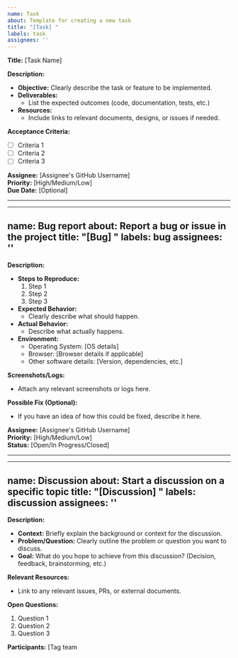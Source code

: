 ```yaml
---
name: Task
about: Template for creating a new task
title: "[Task] "
labels: task
assignees: ''
---
```


**Title:** [Task Name]

**Description:**
- **Objective:** Clearly describe the task or feature to be implemented.
- **Deliverables:**
    - List the expected outcomes (code, documentation, tests, etc.)
- **Resources:**
    - Include links to relevant documents, designs, or issues if needed.

**Acceptance Criteria:**
- [ ] Criteria 1
- [ ] Criteria 2
- [ ] Criteria 3

**Assignee:** [Assignee's GitHub Username]  
**Priority:** [High/Medium/Low]  
**Due Date:** [Optional]

_____________________

---
name: Bug report
about: Report a bug or issue in the project
title: "[Bug] "
labels: bug
assignees: ''
---

**Description:**
- **Steps to Reproduce:**
    1. Step 1
    2. Step 2
    3. Step 3
- **Expected Behavior:**
    - Clearly describe what should happen.
- **Actual Behavior:**
    - Describe what actually happens.
- **Environment:**
    - Operating System: [OS details]
    - Browser: [Browser details if applicable]
    - Other software details: [Version, dependencies, etc.]

**Screenshots/Logs:**
- Attach any relevant screenshots or logs here.

**Possible Fix (Optional):**
- If you have an idea of how this could be fixed, describe it here.

**Assignee:** [Assignee's GitHub Username]  
**Priority:** [High/Medium/Low]  
**Status:** [Open/In Progress/Closed]


________
---
name: Discussion
about: Start a discussion on a specific topic
title: "[Discussion] "
labels: discussion
assignees: ''
---

**Description:**
- **Context:** Briefly explain the background or context for the discussion.
- **Problem/Question:** Clearly outline the problem or question you want to discuss.
- **Goal:** What do you hope to achieve from this discussion? (Decision, feedback, brainstorming, etc.)

**Relevant Resources:**
- Link to any relevant issues, PRs, or external documents.

**Open Questions:**
1. Question 1
2. Question 2
3. Question 3

**Participants:** [Tag team
